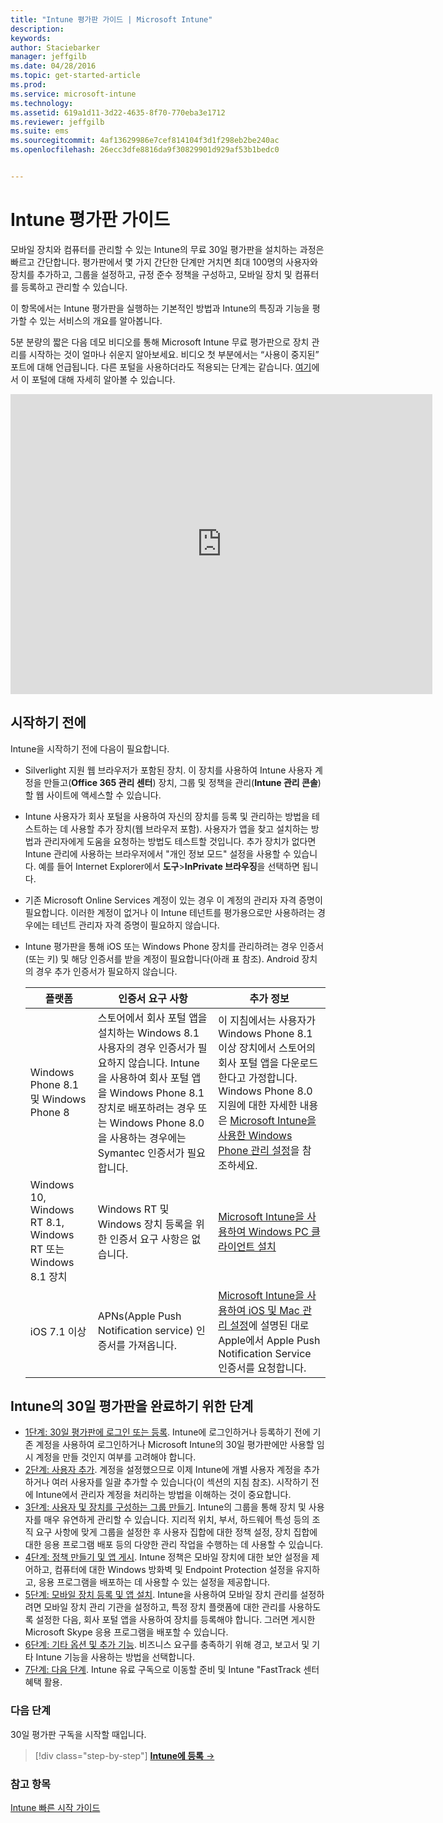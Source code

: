 ```yaml
---
title: "Intune 평가판 가이드 | Microsoft Intune"
description: 
keywords: 
author: Staciebarker
manager: jeffgilb
ms.date: 04/28/2016
ms.topic: get-started-article
ms.prod: 
ms.service: microsoft-intune
ms.technology: 
ms.assetid: 619a1d11-3d22-4635-8f70-770eba3e1712
ms.reviewer: jeffgilb
ms.suite: ems
ms.sourcegitcommit: 4af13629986e7cef814104f3d1f298eb2be240ac
ms.openlocfilehash: 26ecc3dfe8816da9f30829901d929af53b1bedc0


---
```


# Intune 평가판 가이드
모바일 장치와 컴퓨터를 관리할 수 있는 Intune의 무료 30일 평가판을 설치하는 과정은 빠르고 간단합니다. 평가판에서 몇 가지 간단한 단계만 거치면 최대 100명의 사용자와 장치를 추가하고, 그룹을 설정하고, 규정 준수 정책을 구성하고, 모바일 장치 및 컴퓨터를 등록하고 관리할 수 있습니다.

이 항목에서는 Intune 평가판을 실행하는 기본적인 방법과 Intune의 특징과 기능을 평가할 수 있는 서비스의 개요를 알아봅니다.

5분 분량의 짧은 다음 데모 비디오를 통해 Microsoft Intune 무료 평가판으로 장치 관리를 시작하는 것이 얼마나 쉬운지 알아보세요. 비디오 첫 부분에서는 “사용이 중지된” 포트에 대해 언급됩니다. 다른 포털을 사용하더라도 적용되는 단계는 같습니다. [여기](https://docs.microsoft.com/intune/deploy-use/account-portal-merged-with-Office-365)에서 이 포털에 대해 자세히 알아볼 수 있습니다.

<iframe width="675" height="480" src="https://www.youtube.com/embed/ltcZvm4VOFU" frameborder="0" allowfullscreen></iframe>

## 시작하기 전에
Intune을 시작하기 전에 다음이 필요합니다.

-   Silverlight 지원 웹 브라우저가 포함된 장치. 이 장치를 사용하여 Intune 사용자 계정을 만들고(**Office 365 관리 센터**) 장치, 그룹 및 정책을 관리(**Intune 관리 콘솔**)할 웹 사이트에 액세스할 수 있습니다.

-   Intune 사용자가 회사 포털을 사용하여 자신의 장치를 등록 및 관리하는 방법을 테스트하는 데 사용할 추가 장치(웹 브라우저 포함). 사용자가 앱을 찾고 설치하는 방법과 관리자에게 도움을 요청하는 방법도 테스트할 것입니다. 추가 장치가 없다면 Intune 관리에 사용하는 브라우저에서 "개인 정보 모드" 설정을 사용할 수 있습니다. 예를 들어 Internet Explorer에서 **도구**&gt;**InPrivate 브라우징**을 선택하면 됩니다.

-   기존 Microsoft Online Services 계정이 있는 경우 이 계정의 관리자 자격 증명이 필요합니다. 이러한 계정이 없거나 이 Intune 테넌트를 평가용으로만 사용하려는 경우에는 테넌트 관리자 자격 증명이 필요하지 않습니다.

-   Intune 평가판을 통해 iOS 또는 Windows Phone 장치를 관리하려는 경우 인증서(또는 키) 및 해당 인증서를 받을 계정이 필요합니다(아래 표 참조). Android 장치의 경우 추가 인증서가 필요하지 않습니다.

    |플랫폼|인증서 요구 사항|추가 정보|
    |------------|----------------------------|--------------------|
    |Windows Phone 8.1 및 Windows Phone 8 |스토어에서 회사 포털 앱을 설치하는 Windows 8.1 사용자의 경우 인증서가 필요하지 않습니다. Intune을 사용하여 회사 포털 앱을 Windows Phone 8.1 장치로 배포하려는 경우 또는 Windows Phone 8.0을 사용하는 경우에는 Symantec 인증서가 필요합니다.|이 지침에서는 사용자가 Windows Phone 8.1 이상 장치에서 스토어의 회사 포털 앱을 다운로드한다고 가정합니다. Windows Phone 8.0 지원에 대한 자세한 내용은 [Microsoft Intune을 사용한 Windows Phone 관리 설정](/Intune/Deploy-Use/set-up-windows-phone-management-with-microsoft-intune)을 참조하세요.|
    |Windows 10, Windows RT 8.1, Windows RT 또는 Windows 8.1 장치|Windows RT 및 Windows 장치 등록을 위한 인증서 요구 사항은 없습니다.|[Microsoft Intune을 사용하여 Windows PC 클라이언트 설치](/Intune/Deploy-Use/install-the-windows-pc-client-with-microsoft-intune)|
    |iOS 7.1 이상|APNs(Apple Push Notification service) 인증서를 가져옵니다.|[Microsoft Intune을 사용하여 iOS 및 Mac 관리 설정](/Intune/Deploy-Use/set-up-ios-and-mac-management-with-microsoft-intune)에 설명된 대로 Apple에서 Apple Push Notification Service 인증서를 요청합니다.|

## Intune의 30일 평가판을 완료하기 위한 단계
- [1단계: 30일 평가판에 로그인 또는 등록](get-started-with-a-30-day-trial-of-microsoft-intune-step-1.md). Intune에 로그인하거나 등록하기 전에 기존 계정을 사용하여 로그인하거나 Microsoft Intune의 30일 평가판에만 사용할 임시 계정을 만들 것인지 여부를 고려해야 합니다.
- [2단계: 사용자 추가](get-started-with-a-30-day-trial-of-microsoft-intune-step-2.md). 계정을 설정했으므로 이제 Intune에 개별 사용자 계정을 추가하거나 여러 사용자를 일괄 추가할 수 있습니다(이 섹션의 지침 참조). 시작하기 전에 Intune에서 관리자 계정을 처리하는 방법을 이해하는 것이 중요합니다.
- [3단계: 사용자 및 장치를 구성하는 그룹 만들기](get-started-with-a-30-day-trial-of-microsoft-intune-step-3.md). Intune의 그룹을 통해 장치 및 사용자를 매우 유연하게 관리할 수 있습니다. 지리적 위치, 부서, 하드웨어 특성 등의 조직 요구 사항에 맞게 그룹을 설정한 후 사용자 집합에 대한 정책 설정, 장치 집합에 대한 응용 프로그램 배포 등의 다양한 관리 작업을 수행하는 데 사용할 수 있습니다.
- [4단계: 정책 만들기 및 앱 게시](get-started-with-a-30-day-trial-of-microsoft-intune-step-4.md). Intune 정책은 모바일 장치에 대한 보안 설정을 제어하고, 컴퓨터에 대한 Windows 방화벽 및 Endpoint Protection 설정을 유지하고, 응용 프로그램을 배포하는 데 사용할 수 있는 설정을 제공합니다.
- [5단계: 모바일 장치 등록 및 앱 설치](get-started-with-a-30-day-trial-of-microsoft-intune-step-5.md). Intune을 사용하여 모바일 장치 관리를 설정하려면 모바일 장치 관리 기관을 설정하고, 특정 장치 플랫폼에 대한 관리를 사용하도록 설정한 다음, 회사 포털 앱을 사용하여 장치를 등록해야 합니다. 그러면 게시한 Microsoft Skype 응용 프로그램을 배포할 수 있습니다.
- [6단계: 기타 옵션 및 추가 기능](get-started-with-a-30-day-trial-of-microsoft-intune-step-6.md). 비즈니스 요구를 충족하기 위해 경고, 보고서 및 기타 Intune 기능을 사용하는 방법을 선택합니다.
- [7단계: 다음 단계](get-started-with-a-30-day-trial-of-microsoft-intune-step-7.md). Intune 유료 구독으로 이동할 준비 및 Intune "FastTrack 센터 혜택 활용.


### 다음 단계
30일 평가판 구독을 시작할 때입니다.

>[!div class="step-by-step"]
[**Intune에 등록** &rarr;](.\get-started-with-a-30-day-trial-of-microsoft-intune-step-1.md)

### 참고 항목
[Intune 빠른 시작 가이드](/intune/get-started/start-with-a-paid-subscription-to-microsoft-intune)



<!--HONumber=Jun16_HO4-->


